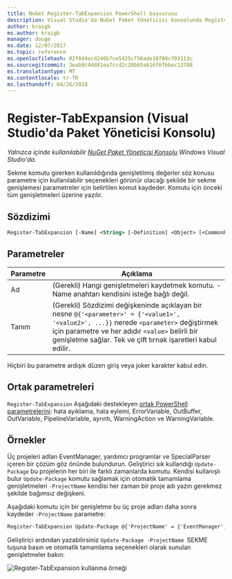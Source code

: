 ```yaml
---
title: NuGet Register-TabExpansion PowerShell başvurusu
description: Visual Studio'da NuGet Paket Yöneticisi konsolunda Register-TabExpansion PowerShell komut başvurusu.
author: kraigb
ms.author: kraigb
manager: douge
ms.date: 12/07/2017
ms.topic: reference
ms.openlocfilehash: 02f6d4ecd246b7ce5425cf56ade10789cf03113c
ms.sourcegitcommit: 3eab9c4dd41ea7ccd2c28bb5ab16f6fbbec13708
ms.translationtype: MT
ms.contentlocale: tr-TR
ms.lasthandoff: 04/26/2018
---
```

# <a name="register-tabexpansion-package-manager-console-in-visual-studio"></a>Register-TabExpansion (Visual Studio'da Paket Yöneticisi Konsolu)

*Yalnızca içinde kullanılabilir [NuGet Paket Yöneticisi Konsolu](package-manager-console.md) Windows Visual Studio'da.*

Sekme komutu girerken kullanıldığında genişletilmiş değerler söz konusu parametre için kullanılabilir seçenekleri görünür olacağı şekilde bir sekme genişlemesi parametreler için belirtilen komut kaydeder. Komutu için önceki tüm genişletmeleri üzerine yazılır.

## <a name="syntax"></a>Sözdizimi

```ps
Register-TabExpansion [-Name] <String> [-Definition] <Object> [<CommonParameters>]
```

## <a name="parameters"></a>Parametreler

| Parametre | Açıklama |
| --- | --- |
| Ad | (Gerekli) Hangi genişletmeleri kaydetmek komutu. -Name anahtarı kendisini isteğe bağlı değil. |
| Tanım | (Gerekli) Sözdizimi değişkeninde açıklayan bir nesne `@{'<parameter>' = {'<value1>', '<value2>', ...}}` nerede `<parameter>` değiştirmek için parametre ve her adıdır `<value>` belirli bir genişletme sağlar. Tek ve çift tırnak işaretleri kabul edilir. |

Hiçbiri bu parametre ardışık düzen giriş veya joker karakter kabul edin.

## <a name="common-parameters"></a>Ortak parametreleri

`Register-TabExpansion` Aşağıdaki destekleyen [ortak PowerShell parametrelerini](http://go.microsoft.com/fwlink/?LinkID=113216): hata ayıklama, hata eylemi, ErrorVariable, OutBuffer, OutVariable, PipelineVariable, ayrıntı, WarningAction ve WarningVariable.

## <a name="examples"></a>Örnekler

Üç projeleri adları EventManager, yardımcı programlar ve SpecialParser içeren bir çözüm göz önünde bulundurun. Geliştirici sık kullandığı `Update-Package` bu projelerin her biri ile farklı zamanlarda komutu. Kendisi kullanışlı bulur `Update-Package` komutu sağlamak için otomatik tamamlama genişletmeleri `-ProjectName` kendisi her zaman bir proje adı yazın gerekmez şekilde bağımsız değişkeni. 

Aşağıdaki komutu için bir genişletme bu üç proje adları daha sonra kaydeder `-ProjectName` parametre:

```ps
Register-TabExpansion Update-Package @{'ProjectName' = {'EventManager', 'Utilities', 'SpecialParser'}}    
```

Geliştirici ardından yazabilirsiniz `Update-Package -ProjectName `SEKME tuşuna basın ve otomatik tamamlama seçenekleri olarak sunulan genişletmeler bakın:

![Register-TabExpansion kullanma örneği](media/Register-TabExpansion-Example.png)
